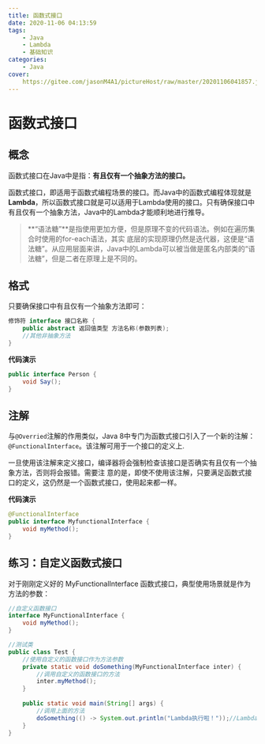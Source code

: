 ```yaml
---
title: 函数式接口
date: 2020-11-06 04:13:59
tags:
	- Java
	- Lambda
	- 基础知识
categories:
	- Java
cover:
	https://gitee.com/jasonM4A1/pictureHost/raw/master/20201106041857.jpg
---
```


# 函数式接口

## 概念

函数式接口在Java中是指：**有且仅有一个抽象方法的接口。**

函数式接口，即适用于函数式编程场景的接口。而Java中的函数式编程体现就是**Lambda**，所以函数式接口就是可以适用于Lambda使用的接口。只有确保接口中有且仅有一个抽象方法，Java中的Lambda才能顺利地进行推导。

> **“语法糖”**是指使用更加方便，但是原理不变的代码语法。例如在遍历集合时使用的for-each语法，其实 底层的实现原理仍然是迭代器，这便是“语法糖”。从应用层面来讲，Java中的Lambda可以被当做是匿名内部类的“语法糖”，但是二者在原理上是不同的。

## 格式

只要确保接口中有且仅有一个抽象方法即可：

~~~java
修饰符 interface 接口名称 {
    public abstract 返回值类型 方法名称(参数列表);
    //其他非抽象方法
}
~~~

**代码演示**

~~~java
public interface Person {
    void Say();
}
~~~

## 注解

与`@Overried`注解的作用类似，Java 8中专门为函数式接口引入了一个新的注解： `@FunctionalInterface`。该注解可用于一个接口的定义上.

一旦使用该注解来定义接口，编译器将会强制检查该接口是否确实有且仅有一个抽象方法，否则将会报错。需要注 意的是，即使不使用该注解，只要满足函数式接口的定义，这仍然是一个函数式接口，使用起来都一样。

**代码演示**

~~~java
@FunctionalInterface
public interface MyfunctionalInterface {
    void myMethod();
}
~~~

## 练习：自定义函数式接口

对于刚刚定义好的 MyFunctionalInterface 函数式接口，典型使用场景就是作为方法的参数：

~~~java
//自定义函数接口
interface MyFunctionalInterface {
    void myMethod();
}

//测试类
public class Test {
    //使用自定义的函数接口作为方法参数
    private static void doSomething(MyFunctionalInterface inter) {
        //调用自定义的函数接口的方法
        inter.myMethod();
    }
    
    public static void main(String[] args) {
        //调用上面的方法
        doSomething(() -> System.out.println("Lambda执行啦！"));//Lambda执行啦！
    }
}
~~~



